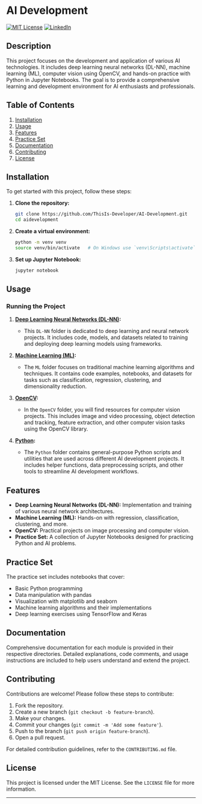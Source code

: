 # AI Development 

[![MIT License][license-shield]][license-url]
[![LinkedIn][linkedin-shield]][linkedin-url]

## Description

This project focuses on the development and application of various AI technologies. It includes deep learning neural networks (DL-NN), machine learning (ML), computer vision using OpenCV, and hands-on practice with Python in Jupyter Notebooks. The goal is to provide a comprehensive learning and development environment for AI enthusiasts and professionals.

## Table of Contents
1. [Installation](#installation)
2. [Usage](#usage)
3. [Features](#features)
4. [Practice Set](#practice-set)
5. [Documentation](#documentation)
6. [Contributing](#contributing)
7. [License](#license)

## Installation

To get started with this project, follow these steps:

1. **Clone the repository:**
    ```sh
    git clone https://github.com/ThisIs-Developer/AI-Development.git
    cd aidevelopment
    ```

2. **Create a virtual environment:**
    ```sh
    python -m venv venv
    source venv/bin/activate   # On Windows use `venv\Scripts\activate`
    ```

3. **Set up Jupyter Notebook:**
    ```sh
    jupyter notebook
    ```

## Usage

### Running the Project

1. **[Deep Learning Neural Networks (DL-NN)](https://github.com/ThisIs-Developer/AI-Development/tree/main/DL-NN):**
    - This `DL-NN` folder is dedicated to deep learning and neural network projects. It includes code, models, and datasets related to training and deploying deep learning models using frameworks.

2. **[Machine Learning (ML)](https://github.com/ThisIs-Developer/AI-Development/tree/main/ML):**
    - The `ML` folder focuses on traditional machine learning algorithms and techniques. It contains code examples, notebooks, and datasets for tasks such as classification, regression, clustering, and dimensionality reduction.

3. **[OpenCV](https://github.com/ThisIs-Developer/AI-Development/tree/main/OpenCV):**
    - In the `OpenCV` folder, you will find resources for computer vision projects. This includes image and video processing, object detection and tracking, feature extraction, and other computer vision tasks using the OpenCV library.

4. **[Python](https://github.com/ThisIs-Developer/AI-Development/tree/main/Python):**
    - The `Python` folder contains general-purpose Python scripts and utilities that are used across different AI development projects. It includes helper functions, data preprocessing scripts, and other tools to streamline AI development workflows.

## Features

- **Deep Learning Neural Networks (DL-NN):** Implementation and training of various neural network architectures.
- **Machine Learning (ML):** Hands-on with regression, classification, clustering, and more.
- **OpenCV:** Practical projects on image processing and computer vision.
- **Practice Set:** A collection of Jupyter Notebooks designed for practicing Python and AI problems.

## Practice Set

The practice set includes notebooks that cover:
- Basic Python programming
- Data manipulation with pandas
- Visualization with matplotlib and seaborn
- Machine learning algorithms and their implementations
- Deep learning exercises using TensorFlow and Keras

## Documentation

Comprehensive documentation for each module is provided in their respective directories. Detailed explanations, code comments, and usage instructions are included to help users understand and extend the project.

## Contributing

Contributions are welcome! Please follow these steps to contribute:

1. Fork the repository.
2. Create a new branch (`git checkout -b feature-branch`).
3. Make your changes.
4. Commit your changes (`git commit -m 'Add some feature'`).
5. Push to the branch (`git push origin feature-branch`).
6. Open a pull request.

For detailed contribution guidelines, refer to the `CONTRIBUTING.md` file.

## License

This project is licensed under the MIT License. See the `LICENSE` file for more information.

---
[license-shield]: https://img.shields.io/badge/License-MIT-red.svg
[license-url]: https://github.com/ThisIs-Developer/AI-Development/blob/main/LICENSE
[linkedin-shield]: https://img.shields.io/badge/-LinkedIn-black.svg?style=flat&logo=linkedin&colorB=blue
[linkedin-url]: https://www.linkedin.com/in/baivabsarkar/
